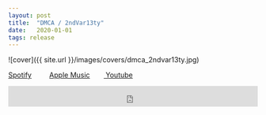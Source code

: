 ```yaml
---
layout: post
title:  "DMCA / 2ndVar13ty"
date:   2020-01-01
tags: release
---
```

![cover]({{ site.url }}/images/covers/dmca_2ndvar13ty.jpg)

<a href="https://open.spotify.com/album/185XxaIEIcu0E3zUpwlPfN?si=fNaou0j2Syu2ktIzkrHwgA"> Spotify</a>
&emsp;&emsp;
<a href="https://music.apple.com/us/album/dmca-2ndvar13ty-single/1493529635"> Apple Music</a>&emsp;&emsp;<a href="https://www.youtube.com/playlist?list=PLZttbibA79ovgmtBdWmjgNyYiTs6kR_Iw"> Youtube</a>
<iframe style="border: 0; width: 100%; height: 42px;" src="https://bandcamp.com/EmbeddedPlayer/album=4259973977/size=small/bgcol=ffffff/linkcol=0687f5/transparent=true/" seamless><a href="http://b38tn1k.bandcamp.com/album/dmca-2ndvar13ty">DMCA / 2ndVar13ty by B38TN1K</a></iframe>
